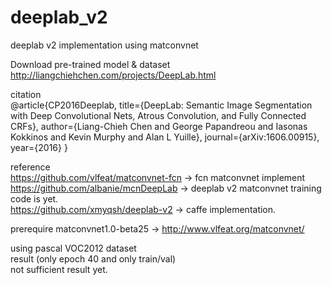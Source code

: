# deeplab_v2
deeplab v2 implementation using matconvnet


Download pre-trained model & dataset  
http://liangchiehchen.com/projects/DeepLab.html

citation  
@article{CP2016Deeplab,
  title={DeepLab: Semantic Image Segmentation with Deep Convolutional Nets, Atrous Convolution, and Fully Connected CRFs},
  author={Liang-Chieh Chen and George Papandreou and Iasonas Kokkinos and Kevin Murphy and Alan L Yuille},
  journal={arXiv:1606.00915},
  year={2016}
}

reference  
https://github.com/vlfeat/matconvnet-fcn -> fcn matconvnet implement  
https://github.com/albanie/mcnDeepLab -> deeplab v2 matconvnet training code is yet.  
https://github.com/xmyqsh/deeplab-v2 -> caffe implementation.  

prerequire
matconvnet1.0-beta25 -> http://www.vlfeat.org/matconvnet/  


using pascal VOC2012 dataset  
result (only epoch 40 and only train/val)   
not sufficient result yet.  
